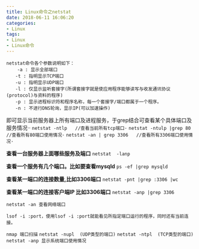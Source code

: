 ```yaml
---
title: Linux命令之netstat
date: 2018-06-11 16:06:20
categories:
- Linux
tags:
- Linux
- Linux命令
---
```

```
netstat命令各个参数说明如下：
	-a : 显示全部端口
　　-t : 指明显示TCP端口
　　-u : 指明显示UDP端口
　　-l : 仅显示监听套接字(所谓套接字就是使应用程序能够读写与收发通讯协议(protocol)与资料的程序)
　　-p : 显示进程标识符和程序名称，每一个套接字/端口都属于一个程序。
　　-n : 不进行DNS轮询，显示IP(可以加速操作)
```
<!--more-->

即可显示当前服务器上所有端口及进程服务，于grep结合可查看某个具体端口及服务情况··
`netstat -ntlp   //查看当前所有tcp端口·`
`netstat -ntulp |grep 80   //查看所有80端口使用情况·`
`netstat -an | grep 3306   //查看所有3306端口使用情况·`


**查看一台服务器上面哪些服务及端口**
`netstat  -lanp`

**查看一个服务有几个端口。比如要查看mysqld**
`ps -ef |grep mysqld`

**查看某一端口的连接数量,比如3306端口**
`netstat -pnt |grep :3306 |wc`

**查看某一端口的连接客户端IP 比如3306端口**
`netstat -anp |grep 3306`

`netstat -an 查看网络端口 `

`lsof -i :port，使用lsof -i :port就能看见所指定端口运行的程序，同时还有当前连接。 `

`nmap 端口扫描`
`netstat -nupl  (UDP类型的端口)`
`netstat -ntpl  (TCP类型的端口)`
`netstat -anp 显示系统端口使用情况`